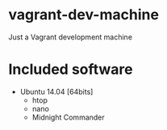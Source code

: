 # vagrant-dev-machine
Just a Vagrant development machine

# Included software
* Ubuntu 14.04 [64bits]
  * htop
  * nano
  * Midnight Commander
